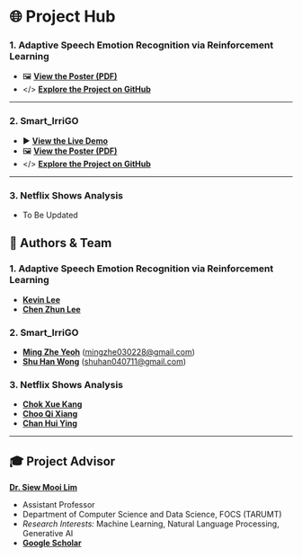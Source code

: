 # 🌐 Project Hub

### 1. Adaptive Speech Emotion Recognition via Reinforcement Learning
* 🖼️ [**View the Poster (PDF)**](https://github.com/kevin2190p/Speech_Emotion-and-Smart_IrriGO/blob/main/Speech%20Emotion%20Poster%20-%20Lee%20Kevin%20%26%20Lee%20Chen%20Zhun.pdf)
* </> [**Explore the Project on GitHub**](https://github.com/kevin2190p/SpeechEmotionRL)

---

### 2. Smart_IrriGO
* ▶️ [**View the Live Demo**](link-to-your-demo)
* 🖼️ [**View the Poster (PDF)**](https://github.com/mingzheYeoh/Intelligent_Irrigation_System/blob/main/Irrigation%20System%20Poster.pdf)
* </> [**Explore the Project on GitHub**](https://github.com/mingzheYeoh/Intelligent_Irrigation_System)

---

### 3. Netflix Shows Analysis
* To Be Updated

## 👥 Authors & Team

### 1. Adaptive Speech Emotion Recognition via Reinforcement Learning
* [**Kevin Lee**](https://www.linkedin.com/in/lee-kevin-a87412202/)
* [**Chen Zhun Lee**](https://www.linkedin.com/in/chen-zhun-lee-8b79b5276/)

### 2. Smart_IrriGO
* [**Ming Zhe Yeoh**](https://www.linkedin.com/in/ming-zhe-yeoh-517623304/) (mingzhe030228@gmail.com)
* [**Shu Han Wong**](https://www.linkedin.com/in/wong-shu-han-80929124b/) (shuhan040711@gmail.com)

### 3. Netflix Shows Analysis
* [**Chok Xue Kang**](https://www.linkedin.com/in/xue-kang-chok-069a88355/)
* [**Choo Qi Xiang**](https://www.linkedin.com/in/qi-xiang-choo-606544351/)
* [**Chan Hui Ying**](https://www.linkedin.com/)

---

## 🎓 Project Advisor

[**Dr. Siew Mooi Lim**](https://www.linkedin.com/in/sandy-lim-siew-mooi/)
* Assistant Professor
* Department of Computer Science and Data Science, FOCS (TARUMT)
* *Research Interests:* Machine Learning, Natural Language Processing, Generative AI
* [**Google Scholar**](https://scholar.google.com/citations?user=dG1YmzYAAAAJ&hl=en)
